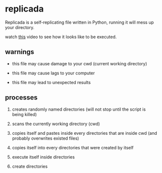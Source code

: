 # replicada
Replicada is a self-replicating file written in Python, running it will mess up your directory.

watch [this](https://youtu.be/8xqzGnn6GH4) video to see how it looks like to be executed.

## warnings

- this file may cause damage to your cwd (current working directory)

- this file may cause lags to your computer

- this file may lead to unexpected results

## processes

1. creates randomly named directories (will not stop until the script is being killed)

2. scans the currently working directory (cwd)

3. copies itself and pastes inside every directories that are inside cwd (and probably overwrites existed files)

4. copies itself into every directories that were created by itself

5. execute itself inside directories

6. create directories

